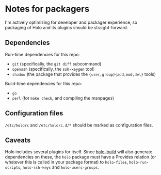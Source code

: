 # Notes for packagers

I'm actively optimizing for developer and packager experience, so packaging of
Holo and its plugins should be straight-forward.

## Dependencies

Run-time dependencies for this repo:

* `git` (specifically, the `git diff` subcommand)
* `openssh` (specifically, the `ssh-keygen` tool)
* `shadow` (the package that provides the `{user,group}{add,mod,del}` tools)

Build-time dependencies for this repo:

* `go`
* `perl` (for `make check`, and compiling the manpages)

## Configuration files

`/etc/holorc` and `/etc/holorc.d/*` should be marked as configuration files.

## Caveats

Holo includes several plugins for itself. Since
[holo-build](https://github.com/holocm/holo-build) will also generate
dependencies on these, the `holo` package must have a Provides relation (or
whatever this is called in your package format) to `holo-files`,
`holo-run-scripts`, `holo-ssh-keys` and `holo-users-groups`.
